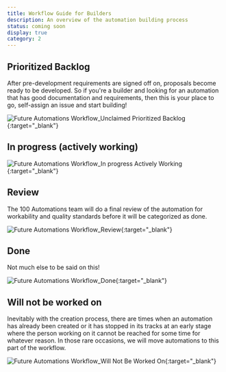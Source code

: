 ```yaml
---
title: Workflow Guide for Builders
description: An overview of the automation building process
status: coming soon
display: true
category: 2
---
```



## Prioritized Backlog
After pre-development requirements are signed off on, proposals become ready to be developed. So if you're a builder and looking for an automation that has good documentation and requirements, then this is your place to go, self-assign an issue and start building!

![Future Automations Workflow_Unclaimed Prioritized Backlog](https://user-images.githubusercontent.com/61798667/106541725-81e25100-64d0-11eb-9ef4-c59186f62d21.jpg){:target="_blank"}

## In progress (actively working)

![Future Automations Workflow_In progress Actively Working](https://user-images.githubusercontent.com/61798667/106541756-8dce1300-64d0-11eb-9040-fe15064229a6.jpg){:target="_blank"}

## Review
The 100 Automations team will do a final review of the automation for workability and quality standards before it will be categorized as done.

![Future Automations Workflow_Review](https://user-images.githubusercontent.com/61798667/106541791-9aeb0200-64d0-11eb-9d43-0876d17a8c0f.jpg){:target="_blank"}

## Done
Not much else to be said on this!

![Future Automations Workflow_Done](https://user-images.githubusercontent.com/61798667/106541820-a8a08780-64d0-11eb-9c05-7799e0f071b5.jpg){:target="_blank"}

## Will not be worked on
Inevitably with the creation process, there are times when an automation has already been created or it has stopped in its tracks at an early stage where the person working on it cannot be reached for some time for whatever reason. In those rare occasions, we will move automations to this part of the workflow.

![Future Automations Workflow_Will Not Be Worked On](https://user-images.githubusercontent.com/61798667/106541834-af2eff00-64d0-11eb-9f1d-16143363b6a4.jpg){:target="_blank"}

